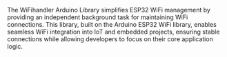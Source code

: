The WiFihandler Arduino Library simplifies ESP32 WiFi management by providing an independent background task for maintaining WiFi connections. This library, built on the Arduino ESP32 WiFi library, enables seamless WiFi integration into IoT and embedded projects, ensuring stable connections while allowing developers to focus on their core application logic.
